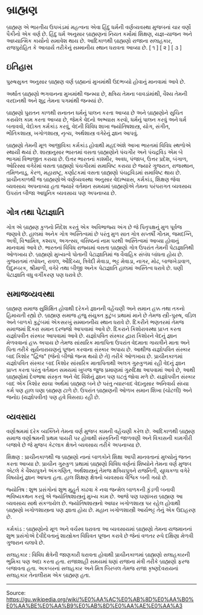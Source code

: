# બ્રાહ્મણ

બ્રાહ્મણ એ ભારતીય ઉપખંડમાં મહત્વના એવા હિંદુ ધર્મની વર્ણવ્યવસ્થા મુજબનાં ચાર વર્ણો પૈકીનો એક વર્ણ છે. હિંદુ ધર્મ અનુસાર બ્રાહ્મણનાં નિયત કર્મોમાં શિક્ષણ, યજ્ઞ-યાજન અને આધ્યાત્મિક કાર્યોનો સમાવેશ થાય છે. આદિકાળથી બ્રાહ્મણો રાજાના સલાહકાર, રાજપુરોહિત કે આચાર્ય તરીકેનું સમ્માનીય સ્થાન ધરાવતા આવ્યા છે. [ ૧ ] [ ૨ ] [ ૩ ]

## ઇતિહાસ

પુરુષસુક્ત અનુસાર બ્રાહ્મણ વર્ણ બ્રહ્માનાં મુખમાંથી ઉદભવ્યો હોવાનું માનવામાં આવે છે.

અર્થાત બ્રાહ્મણો ભગવાનના મુખમાંથી જન્મ્યા છે, ક્ષત્રિય તેમના બાવડાંમાંથી, વૈશ્ય તેમની વરદાનથી અને શુદ્ર તેમના પગમાંથી જન્મ્યાં છે.

બ્રાહ્મણો પુરાતન કાળથી સનાતન ધર્મનું પાલન કરતા આવ્યા છે અને બ્રાહ્મણોને સુચિત કરાયેલ કામ કરતા આવ્યા છે, જેમકે વેદનો અભ્યાસ કરવો, ધર્મનું પાલન કરવું અને ધર્મ બતાવવો, વેદોક્ત કર્મકાંડ કરવું, વેદની વિવિધ શાખા જ્યોતિષશાસ્ત્ર, યોગ, સંગીત, ભૌતિકશાસ્ત્ર, ખગોળશાસ્ત્ર, નૃત્ય, અર્થશાસ્ત્ર વગેરેનું જ્ઞાન આપવું.

બ્રાહ્મણો તેમની મૂળ આજીવિકા કર્મકાંડ હોવાથી મહદઅંશે આખા ભારતમાં વિવિધ સ્થળોએ સ્થાયી થયાં છે. શાસ્ત્રાનુસાર ભારતમાં વસતા બ્રાહ્મણોને પંચગૌર અને પંચદ્રવિડ એમ બે ભાગમાં વિભાજીત કરાયા છે. ઉત્તર ભારતનાં કાશ્મીર, અવધ, પંજાબ, ઉત્તર પ્રદેશ, બંગાળ, ઓરિસ્સા વગેરેમાં વસતા બ્રાહ્મણો પંચગૌરમાં સમાવિષ્ટ કરાયા છે જ્યારે ગુજરાત, રાજસ્થાન, તમિળનાડુ, કેરળ, મહારાષ્ટ્ર, કર્ણાટકમાં વસતા બ્રાહ્મણો પંચદ્રવિડમાં સમાવિષ્ટ થાય છે. પ્રાચીનકાળથી જ બ્રાહ્મણોએ વર્ણવ્યવસ્થા અનુસાર વેદાભ્યાસ, કર્મકાંડ, શિક્ષણ જેવા વ્યવસાય અપનાવ્યા હતા જ્યારે વર્તમાન સમયમાં બ્રાહ્મણોએ તેમના પરંપરાગત વ્યવસાય ઉપરાંત બીજા આધુનિક વ્યવસાય પણ અપનાવ્યા છે.

## ગોત્ર તથા પેટાજ્ઞાતિ

ગોત્ર એ બ્રાહ્મણ કુળનો ર્નિદેશ કરતું એક અવિભાજ્ય અંગ છે જે પિતૃપક્ષનું મુળ પૂર્વજ જણાવે છે. હાલમાં અનેક ગોત્ર અસ્તિત્વમાં છે પરંતુ મુળ સાત ગોત્ર સપ્તર્ષી ગૌતમ, જમદગ્નિ, અત્રી, વિશ્વામિત્ર, કશ્યપ, અગત્સ્ય, વસિષ્ઠનાં નામ પરથી અસ્તિત્વમાં આવ્યા હોવાનું માનવામાં આવે છે. ભારતનાં વિવિધ રાજ્યમાં વસતા બ્રાહ્મણો ગોત્ર ઉપરાંત તેમની પેટાજ્ઞાતિથી ઓળખાય છે. બ્રાહ્મણો મુખ્યત્વે પોતાની પેટાજ્ઞાતિમાં જ વૈવાહિક સંબંધ બાંધતા હોય છે. ગુજરાતમાં તપોધન, રાવલ, ઔદિચ્ય, ત્રિવેદી મેવાડા, ભટ્ટ મેવાડા, નાગર, મોઢ, બાજખેડાવાળ, ઉદુમ્બરક, શ્રીમાળી, વગેરે તથા બીજી અનેક પેટાજ્ઞાતિ હાલમાં અસ્તિત્વ ધરાવે છે. ઘણી પેટાજ્ઞાતિ વધુ વર્ગીકરણ પણ ધરાવે છે.

## સમાજવ્યવસ્થા

બ્રાહ્મણ સમાજ સુશિક્ષિત હોવાથી દરેકને જ્ઞાનની વહેંચણી અને સમાન હક્ક તથા તકનો હિમાયતી રહ્યો છે. બ્રાહ્મણ સમાજ હજુ સંયુક્ત કુટુંબ પ્રથામાં માને છે તેમજ સ્ત્રી-પુરુષ, વડિલ અને બાળકો કુટુંબમાં એકસરખું સમ્માનનીય સ્થાન ધરાવે છે. દિકરીને ભણતરમાં તેમજ સમાજમાં દિકરા સમાન દરજ્જો આપવામાં આવે છે. દિકરાને કિશોરાવસ્થા પ્રાપ્ત કરતા યજ્ઞોપવીત સંસ્કાર આપવામાં આવે છે. યજ્ઞોપવિત સંસ્કાર દ્વારા કિશોરને વેદનું જ્ઞાન મેળવવાનાં હક્ક અપાય છે તેમજ સાંસારિક માતાપિતા ઉપરાંત વેદમાતા ગાયત્રીને માતા અને પિતા તરીકે સૂર્યનારાયણનું પૂજન કરવાના સંસ્કાર અપાય છે. આથીજ યજ્ઞોપવિત સંસ્કાર બાદ કિશોર "દ્વિજ" (જેનો બીજો જન્મ થયો છે તે) તરીકે ઓળખાય છે. પ્રાચીનકાળમાં યજ્ઞોપવિત સંસ્કાર બાદ કિશોર સાંસારિક માતાપિતાથી અલગ ગુરુકુળમાં રહી વેદનું જ્ઞાન પ્રાપ્ત કરતા પરંતુ વર્તમાન સમયમાં ખુબજ જુજ પ્રમાણમાં ગુરુદિક્ષા આપવામાં આવે છે, આથી બ્રાહ્મણોમાં દેવભાષા સંસ્કૃત અને વેદ વિશેનું જ્ઞાન પણ ઘટતું જોવા મળે છે. યજ્ઞોપવીત સંસ્કાર બાદ એક કિશોર સાચા અર્થમાં બ્રાહ્મણ બને છે પરંતુ ત્યારબાદ વેદાનુસાર અનિવાર્ય સંધ્યા કર્મ પણ હાલ ઘણા બ્રાહ્મણ ટાળે છે. ઉપરાંત બ્રાહ્મણની ઓળખ સમાન શિખા (ચોટલી) અને જનોઇ (યજ્ઞોપવીત) પણ હવે વિસરાઇ રહી છે.

## વ્યવસાય

વર્ણાશ્રમમાં દરેક વ્યક્તિને તેમના વર્ણ મુજબ કામની વહેંચણી કરેલ છે. આદિકાળથી બ્રાહ્મણ સમાજ વર્ણાશ્રમની પ્રથમ પાયરી પર હોવાથી સંસ્કૃતિની જાળવણી અને વિકાસની કામગીરી બજાવે છે જે મુજબ કેટલાક ક્ષેત્રને વ્યવસાય તરીકે અપનાવ્યા છે.

શિક્ષણ : પ્રાચીનકાળથી જ બ્રાહ્મણો નાનાં બાળકોને શિક્ષા આપી માનવતાનાં મુલ્યોનું જતન કરતા આવ્યા છે. પ્રાચીન ગુરુકુળ પ્રથામાં બ્રાહ્મણો વિવિધ વર્ણનાં શિષ્યોને તેમના વર્ણ મુજબ એટલે કે વૈશ્યપુત્રને અંકગણિત, અર્થશાસ્ત્રનું તેમજ ક્ષત્રિયપુત્રને રાજનિતી, યુધ્ધકળા વગેરે વિષયોનું જ્ઞાન આપતા હતા. હાલ શિક્ષણ ક્ષેત્રનો વ્યવસાય વૈશ્વિક બની ગયો છે.

જ્યોતિષ : શુભ પ્રસંગોનાં શુભ મુહુર્ત કાઢવા કે નવા જન્મેલ બાળકની કુંડળી બનાવી ભવિષ્યકથન કરવું એ જ્યોતિષશાસ્ત્રનું મુખ્ય કામ છે. આજે પણ ઘણાંખરા બ્રાહ્મણ આ વ્યવસાય સાથે સંકળાયેલ છે. જ્યોતિષશાસ્ત્રનો આધાર ખગોળશાસ્ત્ર પર રહેલ હોવાથી બ્રાહ્મણો ખગોળશાસ્ત્રના પણ જ્ઞાતા હોય છે. મહાન ખગોળશાસ્ત્રી આર્યભટ્ટ તેનું એક ઉદાહરણ છે.

કર્મકાંડ : બ્રાહ્મણોનો મૂળ અને વર્ચસ્વ ધરાવતા આ વ્યવસાયમાં બ્રાહ્મણો તેમના યજમાનનાં શુભ પ્રસંગોએ દેવીદેવતાનું શાસ્ત્રોક્ત વિધિવત પૂજન કરાવે છે જેનાં વળતર રુપે દક્ષિણા મેળવી ગુજરાન ચલાવે છે.

સલાહકાર : વિવિધ ક્ષેત્રેની જાણકારી ધરાવતા હોવાથી પ્રાચીનકાળમાં બ્રાહ્મણો સલાહકારની ભુમિકા પણ અદા કરતા હતા. રાજાશાહી સમયમાં ધણાં રાજાના મંત્રી તરીકે બ્રાહ્મણો ફરજ બજાવતા હતા. અકબરનાં સલાહકાર અને મિત્ર બિરબલ તેમજ રાજા કૃષ્ણદેવરાયનાં સલાહકાર તેનાલીરામ એક બ્રાહ્મણ હતા.

---
Source: https://gu.wikipedia.org/wiki/%E0%AA%AC%E0%AB%8D%E0%AA%B0%E0%AA%BE%E0%AA%B9%E0%AB%8D%E0%AA%AE%E0%AA%A3
